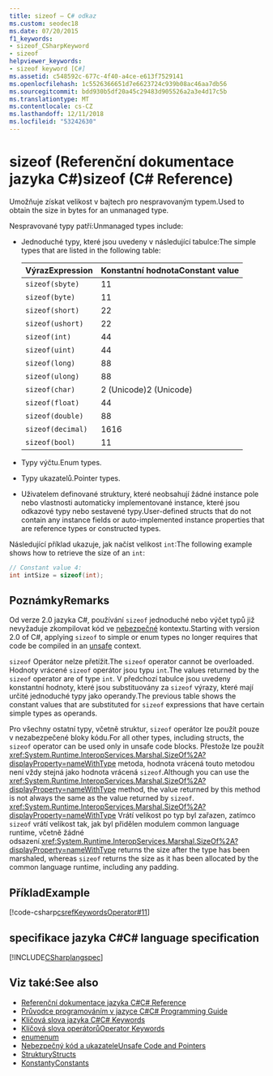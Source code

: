 ```yaml
---
title: sizeof – C# odkaz
ms.custom: seodec18
ms.date: 07/20/2015
f1_keywords:
- sizeof_CSharpKeyword
- sizeof
helpviewer_keywords:
- sizeof keyword [C#]
ms.assetid: c548592c-677c-4f40-a4ce-e613f7529141
ms.openlocfilehash: 1c5526366651d7e6623724c939b08ac46aa7db56
ms.sourcegitcommit: bdd930b5df20a45c29483d905526a2a3e4d17c5b
ms.translationtype: MT
ms.contentlocale: cs-CZ
ms.lasthandoff: 12/11/2018
ms.locfileid: "53242630"
---
```

# <a name="sizeof-c-reference"></a><span data-ttu-id="86e1f-102">sizeof (Referenční dokumentace jazyka C#)</span><span class="sxs-lookup"><span data-stu-id="86e1f-102">sizeof (C# Reference)</span></span>

<span data-ttu-id="86e1f-103">Umožňuje získat velikost v bajtech pro nespravovaným typem.</span><span class="sxs-lookup"><span data-stu-id="86e1f-103">Used to obtain the size in bytes for an unmanaged type.</span></span>

<span data-ttu-id="86e1f-104">Nespravované typy patří:</span><span class="sxs-lookup"><span data-stu-id="86e1f-104">Unmanaged types include:</span></span>

- <span data-ttu-id="86e1f-105">Jednoduché typy, které jsou uvedeny v následující tabulce:</span><span class="sxs-lookup"><span data-stu-id="86e1f-105">The simple types that are listed in the following table:</span></span>

   |<span data-ttu-id="86e1f-106">Výraz</span><span class="sxs-lookup"><span data-stu-id="86e1f-106">Expression</span></span>|<span data-ttu-id="86e1f-107">Konstantní hodnota</span><span class="sxs-lookup"><span data-stu-id="86e1f-107">Constant value</span></span>|
   |----------------|--------------------|
   |`sizeof(sbyte)`|<span data-ttu-id="86e1f-108">1</span><span class="sxs-lookup"><span data-stu-id="86e1f-108">1</span></span>|
   |`sizeof(byte)`|<span data-ttu-id="86e1f-109">1</span><span class="sxs-lookup"><span data-stu-id="86e1f-109">1</span></span>|
   |`sizeof(short)`|<span data-ttu-id="86e1f-110">2</span><span class="sxs-lookup"><span data-stu-id="86e1f-110">2</span></span>|
   |`sizeof(ushort)`|<span data-ttu-id="86e1f-111">2</span><span class="sxs-lookup"><span data-stu-id="86e1f-111">2</span></span>|
   |`sizeof(int)`|<span data-ttu-id="86e1f-112">4</span><span class="sxs-lookup"><span data-stu-id="86e1f-112">4</span></span>|
   |`sizeof(uint)`|<span data-ttu-id="86e1f-113">4</span><span class="sxs-lookup"><span data-stu-id="86e1f-113">4</span></span>|
   |`sizeof(long)`|<span data-ttu-id="86e1f-114">8</span><span class="sxs-lookup"><span data-stu-id="86e1f-114">8</span></span>|
   |`sizeof(ulong)`|<span data-ttu-id="86e1f-115">8</span><span class="sxs-lookup"><span data-stu-id="86e1f-115">8</span></span>|
   |`sizeof(char)`|<span data-ttu-id="86e1f-116">2 (Unicode)</span><span class="sxs-lookup"><span data-stu-id="86e1f-116">2 (Unicode)</span></span>|
   |`sizeof(float)`|<span data-ttu-id="86e1f-117">4</span><span class="sxs-lookup"><span data-stu-id="86e1f-117">4</span></span>|
   |`sizeof(double)`|<span data-ttu-id="86e1f-118">8</span><span class="sxs-lookup"><span data-stu-id="86e1f-118">8</span></span>|
   |`sizeof(decimal)`|<span data-ttu-id="86e1f-119">16</span><span class="sxs-lookup"><span data-stu-id="86e1f-119">16</span></span>|
   |`sizeof(bool)`|<span data-ttu-id="86e1f-120">1</span><span class="sxs-lookup"><span data-stu-id="86e1f-120">1</span></span>|

- <span data-ttu-id="86e1f-121">Typy výčtu.</span><span class="sxs-lookup"><span data-stu-id="86e1f-121">Enum types.</span></span>

- <span data-ttu-id="86e1f-122">Typy ukazatelů.</span><span class="sxs-lookup"><span data-stu-id="86e1f-122">Pointer types.</span></span>

- <span data-ttu-id="86e1f-123">Uživatelem definované struktury, které neobsahují žádné instance pole nebo vlastnosti automaticky implementované instance, které jsou odkazové typy nebo sestavené typy.</span><span class="sxs-lookup"><span data-stu-id="86e1f-123">User-defined structs that do not contain any instance fields or auto-implemented instance properties that are reference types or constructed types.</span></span>

<span data-ttu-id="86e1f-124">Následující příklad ukazuje, jak načíst velikost `int`:</span><span class="sxs-lookup"><span data-stu-id="86e1f-124">The following example shows how to retrieve the size of an `int`:</span></span>

```csharp
// Constant value 4:
int intSize = sizeof(int);
```

## <a name="remarks"></a><span data-ttu-id="86e1f-125">Poznámky</span><span class="sxs-lookup"><span data-stu-id="86e1f-125">Remarks</span></span>

<span data-ttu-id="86e1f-126">Od verze 2.0 jazyka C#, používání `sizeof` jednoduché nebo výčet typů již nevyžaduje zkompilovat kód ve [nebezpečné](unsafe.md) kontextu.</span><span class="sxs-lookup"><span data-stu-id="86e1f-126">Starting with version 2.0 of C#, applying `sizeof` to simple or enum types no longer requires that code be compiled in an [unsafe](unsafe.md) context.</span></span>

<span data-ttu-id="86e1f-127">`sizeof` Operátor nelze přetížit.</span><span class="sxs-lookup"><span data-stu-id="86e1f-127">The `sizeof` operator cannot be overloaded.</span></span> <span data-ttu-id="86e1f-128">Hodnoty vrácené `sizeof` operátor jsou typu `int`.</span><span class="sxs-lookup"><span data-stu-id="86e1f-128">The values returned by the `sizeof` operator are of type `int`.</span></span> <span data-ttu-id="86e1f-129">V předchozí tabulce jsou uvedeny konstantní hodnoty, které jsou substituovány za `sizeof` výrazy, které mají určité jednoduché typy jako operandy.</span><span class="sxs-lookup"><span data-stu-id="86e1f-129">The previous table shows the constant values that are substituted for `sizeof` expressions that have certain simple types as operands.</span></span>

<span data-ttu-id="86e1f-130">Pro všechny ostatní typy, včetně struktur, `sizeof` operátor lze použít pouze v nezabezpečené bloky kódu.</span><span class="sxs-lookup"><span data-stu-id="86e1f-130">For all other types, including structs, the `sizeof` operator can be used only in unsafe code blocks.</span></span> <span data-ttu-id="86e1f-131">Přestože lze použít <xref:System.Runtime.InteropServices.Marshal.SizeOf%2A?displayProperty=nameWithType> metoda, hodnota vrácená touto metodou není vždy stejná jako hodnota vrácená `sizeof`.</span><span class="sxs-lookup"><span data-stu-id="86e1f-131">Although you can use the <xref:System.Runtime.InteropServices.Marshal.SizeOf%2A?displayProperty=nameWithType> method, the value returned by this method is not always the same as the value returned by `sizeof`.</span></span> <span data-ttu-id="86e1f-132"><xref:System.Runtime.InteropServices.Marshal.SizeOf%2A?displayProperty=nameWithType> Vrátí velikost po typ byl zařazen, zatímco `sizeof` vrátí velikost tak, jak byl přidělen modulem common language runtime, včetně žádné odsazení.</span><span class="sxs-lookup"><span data-stu-id="86e1f-132"><xref:System.Runtime.InteropServices.Marshal.SizeOf%2A?displayProperty=nameWithType> returns the size after the type has been marshaled, whereas `sizeof` returns the size as it has been allocated by the common language runtime, including any padding.</span></span>

## <a name="example"></a><span data-ttu-id="86e1f-133">Příklad</span><span class="sxs-lookup"><span data-stu-id="86e1f-133">Example</span></span>

[!code-csharp[csrefKeywordsOperator#11](~/samples/snippets/csharp/VS_Snippets_VBCSharp/csrefKeywordsOperator/CS/csrefKeywordsOperators.cs#11)]

## <a name="c-language-specification"></a><span data-ttu-id="86e1f-134">specifikace jazyka C#</span><span class="sxs-lookup"><span data-stu-id="86e1f-134">C# language specification</span></span>

[!INCLUDE[CSharplangspec](~/includes/csharplangspec-md.md)]

## <a name="see-also"></a><span data-ttu-id="86e1f-135">Viz také:</span><span class="sxs-lookup"><span data-stu-id="86e1f-135">See also</span></span>

- [<span data-ttu-id="86e1f-136">Referenční dokumentace jazyka C#</span><span class="sxs-lookup"><span data-stu-id="86e1f-136">C# Reference</span></span>](../index.md)
- [<span data-ttu-id="86e1f-137">Průvodce programováním v jazyce C#</span><span class="sxs-lookup"><span data-stu-id="86e1f-137">C# Programming Guide</span></span>](../../programming-guide/index.md)
- [<span data-ttu-id="86e1f-138">Klíčová slova jazyka C#</span><span class="sxs-lookup"><span data-stu-id="86e1f-138">C# Keywords</span></span>](index.md)
- [<span data-ttu-id="86e1f-139">Klíčová slova operátorů</span><span class="sxs-lookup"><span data-stu-id="86e1f-139">Operator Keywords</span></span>](operator-keywords.md)
- [<span data-ttu-id="86e1f-140">enum</span><span class="sxs-lookup"><span data-stu-id="86e1f-140">enum</span></span>](enum.md)
- [<span data-ttu-id="86e1f-141">Nebezpečný kód a ukazatele</span><span class="sxs-lookup"><span data-stu-id="86e1f-141">Unsafe Code and Pointers</span></span>](../../programming-guide/unsafe-code-pointers/index.md)
- [<span data-ttu-id="86e1f-142">Struktury</span><span class="sxs-lookup"><span data-stu-id="86e1f-142">Structs</span></span>](../../programming-guide/classes-and-structs/structs.md)
- [<span data-ttu-id="86e1f-143">Konstanty</span><span class="sxs-lookup"><span data-stu-id="86e1f-143">Constants</span></span>](../../programming-guide/classes-and-structs/constants.md)